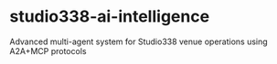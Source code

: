 # studio338-ai-intelligence
Advanced multi-agent system for Studio338 venue operations using A2A+MCP protocols
